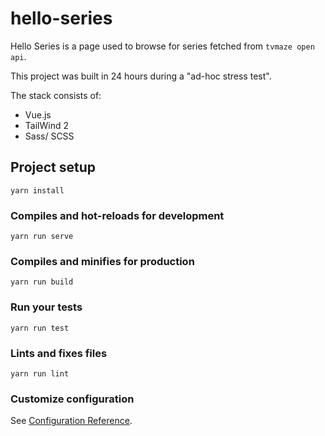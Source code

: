 # hello-series
Hello Series is a page used to browse for series fetched from `tvmaze open api`.

This project was built in 24 hours during a "ad-hoc stress test".

The stack consists of:
* Vue.js
* TailWind 2
* Sass/ SCSS

## Project setup
```
yarn install
```

### Compiles and hot-reloads for development
```
yarn run serve
```

### Compiles and minifies for production
```
yarn run build
```

### Run your tests
```
yarn run test
```

### Lints and fixes files
```
yarn run lint
```

### Customize configuration
See [Configuration Reference](https://cli.vuejs.org/config/).
